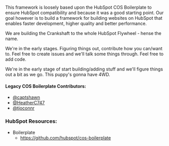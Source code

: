 This framework is loosely based upon the HubSpot COS Boilerplate to ensure HubSpot compatibility and because it was a good starting point. Our goal however is to build a framework for building websites on HubSpot that enables faster development, higher quality and better performance. 

We are building the Crankshaft to the whole HubSpot Flywheel - hense the name.

We're in the early stages. Figuring things out, contribute how you can/want to. Feel free to create issues and we'll talk some things through. Feel free to add code.

We're in the early stage of start building/adding stuff and we'll figure things out a bit as we go.
This puppy's gonna have 4WD.


#### Legacy COS Boilerplate Contributors:

* [@captshawn](https://github.com/captshawn)
* [@HeatherC747](https://github.com/HeatherC747)
* [@tjoconnr](https://github.com/tjoconnor)


### HubSpot Resources:

* Boilerplate
    * https://github.com/hubspot/cos-boilerplate
